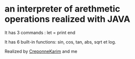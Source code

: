 # an interpreter of arethmetic operations realized with JAVA

It has 3 commands :
    let <variable> = <expression>
    print <expression>
    end
    
    
It has 6 built-in functions: sin, cos, tan, abs, sqrt et log.


Realized by [CreponneKarim](https://github.com/CreponneKarim) and me
